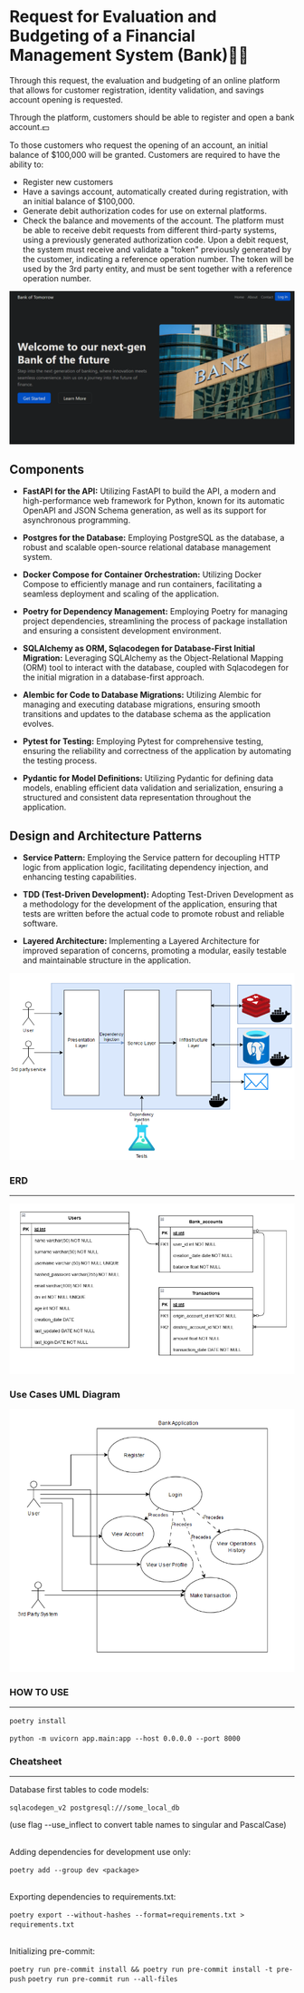 # Request for Evaluation and Budgeting of a Financial Management System (Bank)🏦🏦
Through this request, the evaluation and budgeting of an online platform that allows for customer registration, identity validation, and savings account opening is requested.

Through the platform, customers should be able to register and open a bank account.💵

To those customers who request the opening of an account, an initial balance of $100,000 will be granted.
Customers are required to have the ability to:
- Register new customers
- Have a savings account, automatically created during registration, with an initial balance of $100,000.
- Generate debit authorization codes for use on external platforms.
- Check the balance and movements of the account.
The platform must be able to receive debit requests from different third-party systems, using a previously generated authorization code.
Upon a debit request, the system must receive and validate a "token" previously generated by the customer, indicating a reference operation number.
The token will be used by the 3rd party entity, and must be sent together with a reference operation number.

![alt text](/docs/bank_home_page.png "Bank Home Page")

## Components
- **FastAPI for the API:** Utilizing FastAPI to build the API, a modern and high-performance web framework for Python, known for its automatic OpenAPI and JSON Schema generation, as well as its support for asynchronous programming.

- **Postgres for the Database:** Employing PostgreSQL as the database, a robust and scalable open-source relational database management system.

- **Docker Compose for Container Orchestration:** Utilizing Docker Compose to efficiently manage and run containers, facilitating a seamless deployment and scaling of the application.

- **Poetry for Dependency Management:** Employing Poetry for managing project dependencies, streamlining the process of package installation and ensuring a consistent development environment.

- **SQLAlchemy as ORM, Sqlacodegen for Database-First Initial Migration:** Leveraging SQLAlchemy as the Object-Relational Mapping (ORM) tool to interact with the database, coupled with Sqlacodegen for the initial migration in a database-first approach.

- **Alembic for Code to Database Migrations:** Utilizing Alembic for managing and executing database migrations, ensuring smooth transitions and updates to the database schema as the application evolves.

- **Pytest for Testing:** Employing Pytest for comprehensive testing, ensuring the reliability and correctness of the application by automating the testing process.

- **Pydantic for Model Definitions:** Utilizing Pydantic for defining data models, enabling efficient data validation and serialization, ensuring a structured and consistent data representation throughout the application.


## Design and Architecture Patterns
- **Service Pattern:** Employing the Service pattern for decoupling HTTP logic from application logic, facilitating dependency injection, and enhancing testing capabilities.

- **TDD (Test-Driven Development):** Adopting Test-Driven Development as a methodology for the development of the application, ensuring that tests are written before the actual code to promote robust and reliable software.

- **Layered Architecture:** Implementing a Layered Architecture for improved separation of concerns, promoting a modular, easily testable and maintainable structure in the application.

![alt text](/docs/architecture_diagramV2.png "Bank Home Page")

### ERD
---
![alt text](/docs/erd_bank.png "Bank Home Page")
### Use Cases UML Diagram
![alt text](/docs/use_cases_diagram.png "Bank Home Page")

### HOW TO USE
---
```poetry install```

```python -m uvicorn app.main:app --host 0.0.0.0 --port 8000```

### Cheatsheet
---
Database first tables to code models:

```sqlacodegen_v2 postgresql:///some_local_db```

(use flag --use_inflect to convert table names to singular and PascalCase)

\
Adding dependencies for development use only:

```poetry add --group dev <package>```


\
Exporting dependencies to requirements.txt:

```poetry export --without-hashes --format=requirements.txt > requirements.txt```

\
Initializing pre-commit:

```poetry run pre-commit install && poetry run pre-commit install -t pre-push```
```poetry run pre-commit run --all-files```
